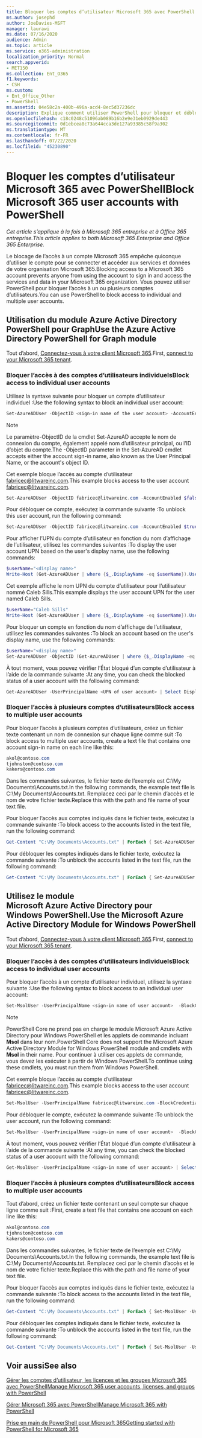 ```yaml
---
title: Bloquer les comptes d’utilisateur Microsoft 365 avec PowerShell
ms.author: josephd
author: JoeDavies-MSFT
manager: laurawi
ms.date: 07/16/2020
audience: Admin
ms.topic: article
ms.service: o365-administration
localization_priority: Normal
search.appverid:
- MET150
ms.collection: Ent_O365
f1.keywords:
- CSH
ms.custom:
- Ent_Office_Other
- PowerShell
ms.assetid: 04e58c2a-400b-496a-acd4-8ec5d37236dc
description: Explique comment utiliser PowerShell pour bloquer et débloquer l’accès aux comptes Microsoft 365.
ms.openlocfilehash: c18c0248c51096ab089b16b2e9e31eb0929de443
ms.sourcegitcommit: 0d1ebcea8c73a644cca3de127a93385c58f9a302
ms.translationtype: MT
ms.contentlocale: fr-FR
ms.lasthandoff: 07/22/2020
ms.locfileid: "45230890"
---
```

# <a name="block-microsoft-365-user-accounts-with-powershell"></a><span data-ttu-id="b5917-103">Bloquer les comptes d’utilisateur Microsoft 365 avec PowerShell</span><span class="sxs-lookup"><span data-stu-id="b5917-103">Block Microsoft 365 user accounts with PowerShell</span></span>

<span data-ttu-id="b5917-104">*Cet article s’applique à la fois à Microsoft 365 entreprise et à Office 365 entreprise.*</span><span class="sxs-lookup"><span data-stu-id="b5917-104">*This article applies to both Microsoft 365 Enterprise and Office 365 Enterprise.*</span></span>

<span data-ttu-id="b5917-105">Le blocage de l’accès à un compte Microsoft 365 empêche quiconque d’utiliser le compte pour se connecter et accéder aux services et données de votre organisation Microsoft 365.</span><span class="sxs-lookup"><span data-stu-id="b5917-105">Blocking access to a Microsoft 365 account prevents anyone from using the account to sign in and access the services and data in your Microsoft 365 organization.</span></span> <span data-ttu-id="b5917-106">Vous pouvez utiliser PowerShell pour bloquer l’accès à un ou plusieurs comptes d’utilisateurs.</span><span class="sxs-lookup"><span data-stu-id="b5917-106">You can use PowerShell to block access to individual and multiple user accounts.</span></span>

## <a name="use-the-azure-active-directory-powershell-for-graph-module"></a><span data-ttu-id="b5917-107">Utilisation du module Azure Active Directory PowerShell pour Graph</span><span class="sxs-lookup"><span data-stu-id="b5917-107">Use the Azure Active Directory PowerShell for Graph module</span></span>

<span data-ttu-id="b5917-108">Tout d’abord, [Connectez-vous à votre client Microsoft 365](connect-to-office-365-powershell.md#connect-with-the-azure-active-directory-powershell-for-graph-module).</span><span class="sxs-lookup"><span data-stu-id="b5917-108">First, [connect to your Microsoft 365 tenant](connect-to-office-365-powershell.md#connect-with-the-azure-active-directory-powershell-for-graph-module).</span></span>
 
### <a name="block-access-to-individual-user-accounts"></a><span data-ttu-id="b5917-109">Bloquer l’accès à des comptes d’utilisateurs individuels</span><span class="sxs-lookup"><span data-stu-id="b5917-109">Block access to individual user accounts</span></span>

<span data-ttu-id="b5917-110">Utilisez la syntaxe suivante pour bloquer un compte d’utilisateur individuel :</span><span class="sxs-lookup"><span data-stu-id="b5917-110">Use the following syntax to block an individual user account:</span></span>
  
```powershell
Set-AzureADUser -ObjectID <sign-in name of the user account> -AccountEnabled $false
```

> [!NOTE]
> <span data-ttu-id="b5917-111">Le paramètre-ObjectID de la cmdlet Set-AzureAD accepte le nom de connexion du compte, également appelé nom d’utilisateur principal, ou l’ID d’objet du compte.</span><span class="sxs-lookup"><span data-stu-id="b5917-111">The -ObjectID parameter in the Set-AzureAD cmdlet accepts either the account sign-in name, also known as the User Principal Name, or the account's object ID.</span></span> 
  
<span data-ttu-id="b5917-112">Cet exemple bloque l’accès au compte d’utilisateur fabricec@litwareinc.com.</span><span class="sxs-lookup"><span data-stu-id="b5917-112">This example blocks access to the user account fabricec@litwareinc.com.</span></span>
  
```powershell
Set-AzureADUser -ObjectID fabricec@litwareinc.com -AccountEnabled $false
```

<span data-ttu-id="b5917-113">Pour débloquer ce compte, exécutez la commande suivante :</span><span class="sxs-lookup"><span data-stu-id="b5917-113">To unblock this user account, run the following command:</span></span>
  
```powershell
Set-AzureADUser -ObjectID fabricec@litwareinc.com -AccountEnabled $true
```

<span data-ttu-id="b5917-114">Pour afficher l’UPN du compte d’utilisateur en fonction du nom d’affichage de l’utilisateur, utilisez les commandes suivantes :</span><span class="sxs-lookup"><span data-stu-id="b5917-114">To display the user account UPN based on the user's display name, use the following commands:</span></span>
  
```powershell
$userName="<display name>"
Write-Host (Get-AzureADUser | where {$_.DisplayName -eq $userName}).UserPrincipalName

```

<span data-ttu-id="b5917-115">Cet exemple affiche le nom UPN du compte d’utilisateur pour l’utilisateur nommé Caleb Sills.</span><span class="sxs-lookup"><span data-stu-id="b5917-115">This example displays the user account UPN for the user named Caleb Sills.</span></span>
  
```powershell
$userName="Caleb Sills"
Write-Host (Get-AzureADUser | where {$_.DisplayName -eq $userName}).UserPrincipalName
```

<span data-ttu-id="b5917-116">Pour bloquer un compte en fonction du nom d’affichage de l’utilisateur, utilisez les commandes suivantes :</span><span class="sxs-lookup"><span data-stu-id="b5917-116">To block an account based on the user's display name, use the following commands:</span></span>
  
```powershell
$userName="<display name>"
Set-AzureADUser -ObjectID (Get-AzureADUser | where {$_.DisplayName -eq $userName}).UserPrincipalName -AccountEnabled $false

```

<span data-ttu-id="b5917-117">À tout moment, vous pouvez vérifier l’État bloqué d’un compte d’utilisateur à l’aide de la commande suivante :</span><span class="sxs-lookup"><span data-stu-id="b5917-117">At any time, you can check the blocked status of a user account with the following command:</span></span>
  
```powershell
Get-AzureADUser -UserPrincipalName <UPN of user account> | Select DisplayName,AccountEnabled
```

### <a name="block-access-to-multiple-user-accounts"></a><span data-ttu-id="b5917-118">Bloquer l’accès à plusieurs comptes d’utilisateurs</span><span class="sxs-lookup"><span data-stu-id="b5917-118">Block access to multiple user accounts</span></span>

<span data-ttu-id="b5917-119">Pour bloquer l’accès à plusieurs comptes d’utilisateurs, créez un fichier texte contenant un nom de connexion sur chaque ligne comme suit :</span><span class="sxs-lookup"><span data-stu-id="b5917-119">To block access to multiple user accounts, create a text file that contains one account sign-in name on each line like this:</span></span>
    
  ```powershell
akol@contoso.com
tjohnston@contoso.com
kakers@contoso.com
  ```

<span data-ttu-id="b5917-120">Dans les commandes suivantes, le fichier texte de l’exemple est C:\My Documents\Accounts.txt.</span><span class="sxs-lookup"><span data-stu-id="b5917-120">In the following commands, the example text file is C:\My Documents\Accounts.txt.</span></span> <span data-ttu-id="b5917-121">Remplacez ceci par le chemin d’accès et le nom de votre fichier texte.</span><span class="sxs-lookup"><span data-stu-id="b5917-121">Replace this with the path and file name of your text file.</span></span>
  
<span data-ttu-id="b5917-122">Pour bloquer l’accès aux comptes indiqués dans le fichier texte, exécutez la commande suivante :</span><span class="sxs-lookup"><span data-stu-id="b5917-122">To block access to the accounts listed in the text file, run the following command:</span></span>
    
```powershell
Get-Content "C:\My Documents\Accounts.txt" | ForEach { Set-AzureADUSer -ObjectID $_ -AccountEnabled $false }
```

<span data-ttu-id="b5917-123">Pour débloquer les comptes indiqués dans le fichier texte, exécutez la commande suivante :</span><span class="sxs-lookup"><span data-stu-id="b5917-123">To unblock the accounts listed in the text file, run the following command:</span></span>
    
```powershell
Get-Content "C:\My Documents\Accounts.txt" | ForEach { Set-AzureADUSer -ObjectID $_ -AccountEnabled $true }
```

## <a name="use-the-microsoft-azure-active-directory-module-for-windows-powershell"></a><span data-ttu-id="b5917-124">Utilisez le module Microsoft Azure Active Directory pour Windows PowerShell.</span><span class="sxs-lookup"><span data-stu-id="b5917-124">Use the Microsoft Azure Active Directory Module for Windows PowerShell</span></span>

<span data-ttu-id="b5917-125">Tout d’abord, [Connectez-vous à votre client Microsoft 365](connect-to-office-365-powershell.md#connect-with-the-microsoft-azure-active-directory-module-for-windows-powershell).</span><span class="sxs-lookup"><span data-stu-id="b5917-125">First, [connect to your Microsoft 365 tenant](connect-to-office-365-powershell.md#connect-with-the-microsoft-azure-active-directory-module-for-windows-powershell).</span></span>
    
### <a name="block-access-to-individual-user-accounts"></a><span data-ttu-id="b5917-126">Bloquer l’accès à des comptes d’utilisateurs individuels</span><span class="sxs-lookup"><span data-stu-id="b5917-126">Block access to individual user accounts</span></span>

<span data-ttu-id="b5917-127">Pour bloquer l’accès à un compte d’utilisateur individuel, utilisez la syntaxe suivante :</span><span class="sxs-lookup"><span data-stu-id="b5917-127">Use the following syntax to block access to an individual user account:</span></span>
  
```powershell
Set-MsolUser -UserPrincipalName <sign-in name of user account>  -BlockCredential $true
```

>[!Note]
><span data-ttu-id="b5917-128">PowerShell Core ne prend pas en charge le module Microsoft Azure Active Directory pour Windows PowerShell et les applets de commande incluant **Msol** dans leur nom.</span><span class="sxs-lookup"><span data-stu-id="b5917-128">PowerShell Core does not support the Microsoft Azure Active Directory Module for Windows PowerShell module and cmdlets with **Msol** in their name.</span></span> <span data-ttu-id="b5917-129">Pour continuer à utiliser ces applets de commande, vous devez les exécuter à partir de Windows PowerShell.</span><span class="sxs-lookup"><span data-stu-id="b5917-129">To continue using these cmdlets, you must run them from Windows PowerShell.</span></span>
>

<span data-ttu-id="b5917-130">Cet exemple bloque l’accès au compte d’utilisateur fabricec@litwareinc.com.</span><span class="sxs-lookup"><span data-stu-id="b5917-130">This example blocks access to the user account fabricec@litwareinc.com.</span></span>
  
```powershell
Set-MsolUser -UserPrincipalName fabricec@litwareinc.com -BlockCredential $true
```

<span data-ttu-id="b5917-131">Pour débloquer le compte, exécutez la commande suivante :</span><span class="sxs-lookup"><span data-stu-id="b5917-131">To unblock the user account, run the following command:</span></span>
  
```powershell
Set-MsolUser -UserPrincipalName <sign-in name of user account>  -BlockCredential $false
```

<span data-ttu-id="b5917-132">À tout moment, vous pouvez vérifier l’État bloqué d’un compte d’utilisateur à l’aide de la commande suivante :</span><span class="sxs-lookup"><span data-stu-id="b5917-132">At any time, you can check the blocked status of a user account with the following command:</span></span>
  
```powershell
Get-MsolUser -UserPrincipalName <sign-in name of user account> | Select DisplayName,BlockCredential
```

### <a name="block-access-to-multiple-user-accounts"></a><span data-ttu-id="b5917-133">Bloquer l’accès à plusieurs comptes d’utilisateurs</span><span class="sxs-lookup"><span data-stu-id="b5917-133">Block access to multiple user accounts</span></span>

<span data-ttu-id="b5917-134">Tout d’abord, créez un fichier texte contenant un seul compte sur chaque ligne comme suit :</span><span class="sxs-lookup"><span data-stu-id="b5917-134">First, create a text file that contains one account on each line like this:</span></span>
    
```powershell
akol@contoso.com
tjohnston@contoso.com
kakers@contoso.com
```

<span data-ttu-id="b5917-135">Dans les commandes suivantes, le fichier texte de l’exemple est C:\My Documents\Accounts.txt.</span><span class="sxs-lookup"><span data-stu-id="b5917-135">In the following commands, the example text file is C:\My Documents\Accounts.txt.</span></span> <span data-ttu-id="b5917-136">Remplacez ceci par le chemin d’accès et le nom de votre fichier texte.</span><span class="sxs-lookup"><span data-stu-id="b5917-136">Replace this with the path and file name of your text file.</span></span>
    
<span data-ttu-id="b5917-137">Pour bloquer l’accès aux comptes indiqués dans le fichier texte, exécutez la commande suivante :</span><span class="sxs-lookup"><span data-stu-id="b5917-137">To block access to the accounts listed in the text file, run the following command:</span></span>
    
  ```powershell
  Get-Content "C:\My Documents\Accounts.txt" | ForEach { Set-MsolUser -UserPrincipalName $_ -BlockCredential $true }
  ```
<span data-ttu-id="b5917-138">Pour débloquer les comptes indiqués dans le fichier texte, exécutez la commande suivante :</span><span class="sxs-lookup"><span data-stu-id="b5917-138">To unblock the accounts listed in the text file, run the following command:</span></span>
    
  ```powershell
  Get-Content "C:\My Documents\Accounts.txt" | ForEach { Set-MsolUser -UserPrincipalName $_ -BlockCredential $false }
  ```

## <a name="see-also"></a><span data-ttu-id="b5917-139">Voir aussi</span><span class="sxs-lookup"><span data-stu-id="b5917-139">See also</span></span>

[<span data-ttu-id="b5917-140">Gérer les comptes d’utilisateur, les licences et les groupes Microsoft 365 avec PowerShell</span><span class="sxs-lookup"><span data-stu-id="b5917-140">Manage Microsoft 365 user accounts, licenses, and groups with PowerShell</span></span>](manage-user-accounts-and-licenses-with-office-365-powershell.md)
  
[<span data-ttu-id="b5917-141">Gérer Microsoft 365 avec PowerShell</span><span class="sxs-lookup"><span data-stu-id="b5917-141">Manage Microsoft 365 with PowerShell</span></span>](manage-office-365-with-office-365-powershell.md)
  
[<span data-ttu-id="b5917-142">Prise en main de PowerShell pour Microsoft 365</span><span class="sxs-lookup"><span data-stu-id="b5917-142">Getting started with PowerShell for Microsoft 365</span></span>](getting-started-with-office-365-powershell.md)
